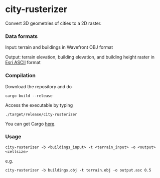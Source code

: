 # city-rusterizer

Convert 3D geometries of cities to a 2D raster.

### Data formats
Input: terrain and buildings in Wavefront OBJ format

Output: terrain elevation, building elevation, and building height raster in [Esri ASCII](https://en.wikipedia.org/wiki/Esri_grid) format

### Compilation
Download the repository and do

```
cargo build --release
```

Access the executable by typing

```
./target/release/city-rusterizer
```

You can get Cargo [here](https://www.rust-lang.org/tools/install).

### Usage
```
city-rusterizer -b <buildings_input> -t <terrain_input> -o <output> <cellsize>
``` 
e.g.
```
city-rusterizer -b buildings.obj -t terrain.obj -o output.asc 0.5
```


